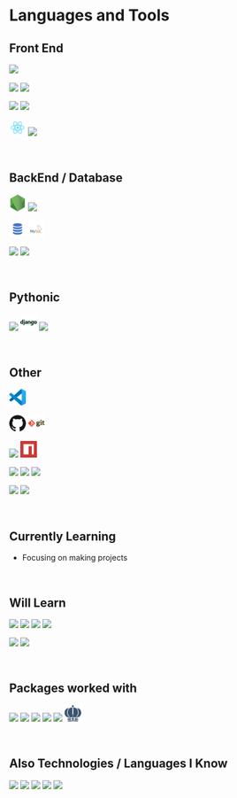 # Languages and Tools

## Front End

[<code><img  width="30" src="https://cdn.jsdelivr.net/npm/programming-languages-logos@0.0.3/src/html/html.svg" /></code>](#)

[<code><img  width="30" src="https://raw.githubusercontent.com/yurijserrano/Github-Profile-Readme-Logos/f994c418a134b58c4aec11152f6a4a33fa89da26/others/css.svg" /></code>](#)
[<code><img  width="30" src="https://avatars.githubusercontent.com/u/67109815?s=200&v=4" /></code>](https://tailwindcss.com/)

[<code><img  width="30" src="https://cdn.jsdelivr.net/npm/programming-languages-logos@0.0.3/src/javascript/javascript.svg" /></code>](#)
[<code><img  width="30" src="https://cdn.jsdelivr.net/npm/programming-languages-logos@0.0.3/src/typescript/typescript.svg" /></code>](https://www.typescriptlang.org/)

[<code><img  width="30" src="https://raw.githubusercontent.com/github/explore/80688e429a7d4ef2fca1e82350fe8e3517d3494d/topics/react/react.png" /></code>](http://reactjs.org/)
[<code><img  width="30" src="https://camo.githubusercontent.com/92ec9eb7eeab7db4f5919e3205918918c42e6772562afb4112a2909c1aaaa875/68747470733a2f2f6173736574732e76657263656c2e636f6d2f696d6167652f75706c6f61642f76313630373535343338352f7265706f7369746f726965732f6e6578742d6a732f6e6578742d6c6f676f2e706e67" /></code>](https://nextjs.org/)

<br/>

## BackEnd / Database

[<code><img  width="30" src="https://raw.githubusercontent.com/github/explore/80688e429a7d4ef2fca1e82350fe8e3517d3494d/topics/nodejs/nodejs.png" /></code>](https://nodejs.org/)
[<code><img  width="30" src="https://avatars.githubusercontent.com/u/5658226?s=200&v=4" /></code>](https://expressjs.com/)

[<code><img  width="30" src="https://raw.githubusercontent.com/github/explore/80688e429a7d4ef2fca1e82350fe8e3517d3494d/topics/sql/sql.png" /></code>](#)
[<code><img  width="30" src="https://raw.githubusercontent.com/github/explore/80688e429a7d4ef2fca1e82350fe8e3517d3494d/topics/mysql/mysql.png" /></code>](https://www.mysql.com/)

[<code><img  width="30" src="https://www.apollographql.com/favicon.ico" /></code>](https://www.apollographql.com/)
[<code><img  width="30" src="https://avatars.githubusercontent.com/u/12972006?s=200&v=4" /></code>](https://graphql.org/)

<br/>

## Pythonic

[<code><img  width="30" src="https://cdn.jsdelivr.net/npm/programming-languages-logos@0.0.3/src/python/python.svg" /></code>](http://python.org/)
[<code><img  width="30" src="https://raw.githubusercontent.com/github/explore/80688e429a7d4ef2fca1e82350fe8e3517d3494d/topics/django/django.png" /></code>](https://www.djangoproject.com/)
[<code><img  width="30" src="https://avatars.githubusercontent.com/u/215947?s=200&v=4" /></code>](https://matplotlib.org/)

<br/>

## Other

[<code><img  width="30" src="https://raw.githubusercontent.com/github/explore/80688e429a7d4ef2fca1e82350fe8e3517d3494d/topics/visual-studio-code/visual-studio-code.png" /></code>](https://code.visualstudio.com/)

[<code><img  width="30" src="https://raw.githubusercontent.com/github/explore/78df643247d429f6cc873026c0622819ad797942/topics/github/github.png" /></code>](https://github.com/)
[<code><img  width="30" src="https://raw.githubusercontent.com/github/explore/80688e429a7d4ef2fca1e82350fe8e3517d3494d/topics/git/git.png" /></code>](https://git-scm.com/)

[<code><img  width="30" src="https://avatars.githubusercontent.com/u/22247014?s=200&v=4" /></code>](https://yarnpkg.com/)
[<code><img  width="30" src="https://raw.githubusercontent.com/github/explore/80688e429a7d4ef2fca1e82350fe8e3517d3494d/topics/npm/npm.png" /></code>](https://www.npmjs.com/)

[<code><img  width="30" src="https://assets.vercel.com/image/upload/q_auto/front/favicon/vercel/57x57.png" /></code>](https://www.vercel.com/)
[<code><img  width="30" src="https://www.herokucdn.com/favicon.ico" /></code>](https://heroku.com/)
[<code><img  width="30" src="https://www.netlify.com/v3/static/favicon/favicon-32x32.png" /></code>](https://www.netlify.com/)

[<code><img  width="30" src="https://avatars.githubusercontent.com/u/14101776?s=200&v=4" /></code>](https://flutter.dev/)
[<code><img  width="30" src="https://s1.wp.com/i/favicons/favicon-64x64.png" /></code>](https://wordpress.com/)

<!--
eslint
prettier
-->
<br/>

## Currently Learning

-   Focusing on making projects

<br/>

## Will Learn

[<code><img  width="30" src="https://howlerjs.com/assets/images/logo-big.svg" /></code>](https://greensock.com/)
[<code><img  width="30" src="https://avatars.githubusercontent.com/u/2386673?s=200&v=4" /></code>](https://howlerjs.com/)
[<code><img  width="30" src="https://avatars.githubusercontent.com/u/10566080?s=200&v=4" /></code>](https://socket.io/)
[<code><img  width="30" src="https://threejs.org/files/favicon.ico" /></code>](https://threejs.org/)

[<code><img  width="30" src="https://avatars.githubusercontent.com/u/426196?s=200&v=4" /></code>](https://unity.com/)
[<code><img  width="30" src="https://static.figma.com/app/icon/1/favicon.ico" /></code>](https://www.figma.com/)

<br/>

## Packages worked with

[<code><img  width="30" src="https://getbootstrap.com/docs/5.0/assets/brand/bootstrap-logo-shadow.png" /></code>](https://getbootstrap.com/)
[<code><img  width="30" src="https://avatars.githubusercontent.com/u/70142?s=200&v=4" /></code>](https://jquery.com/)
[<code><img  width="30" src="https://avatars.githubusercontent.com/u/10342521?s=200&v=4" /></code>](http://chartjs.org/)
[<code><img  width="30" src="https://avatars.githubusercontent.com/u/17040762?s=200&v=4" /></code>](https://sortablejs.github.io/Sortable/)
[<code><img  width="30" src="https://avatars.githubusercontent.com/u/17460423?s=200&v=4" /></code>](https://github.com/chancejs/chancejs)
[<code><img  width="30" src="https://raw.githubusercontent.com/willb335/chessboardjsx-website/master/public/favicon.ico" /></code>](https://chessboardjsx.com/)

<br/>

## Also Technologies / Languages I Know

[<code><img  width="30" src="https://cdn.jsdelivr.net/npm/programming-languages-logos@0.0.3/src/c/c.svg" /></code>](#c)
[<code><img  width="30" src="https://cdn.jsdelivr.net/npm/programming-languages-logos@0.0.3/src/cpp/cpp.svg" /></code>](#cpp)
[<code><img  width="30" src="https://cdn.jsdelivr.net/npm/programming-languages-logos/src/java/java.png" /></code>](https://www.java.com/)
[<code><img  width="30" src="https://cdn.jsdelivr.net/npm/programming-languages-logos@0.0.3/src/php/php.svg" /></code>](https://www.php.net/)
[<code><img  width="30" src="https://raw.githubusercontent.com/yurijserrano/Github-Profile-Readme-Logos/master/databases/oracle.svg" /></code>](https://www.oracle.com/)
